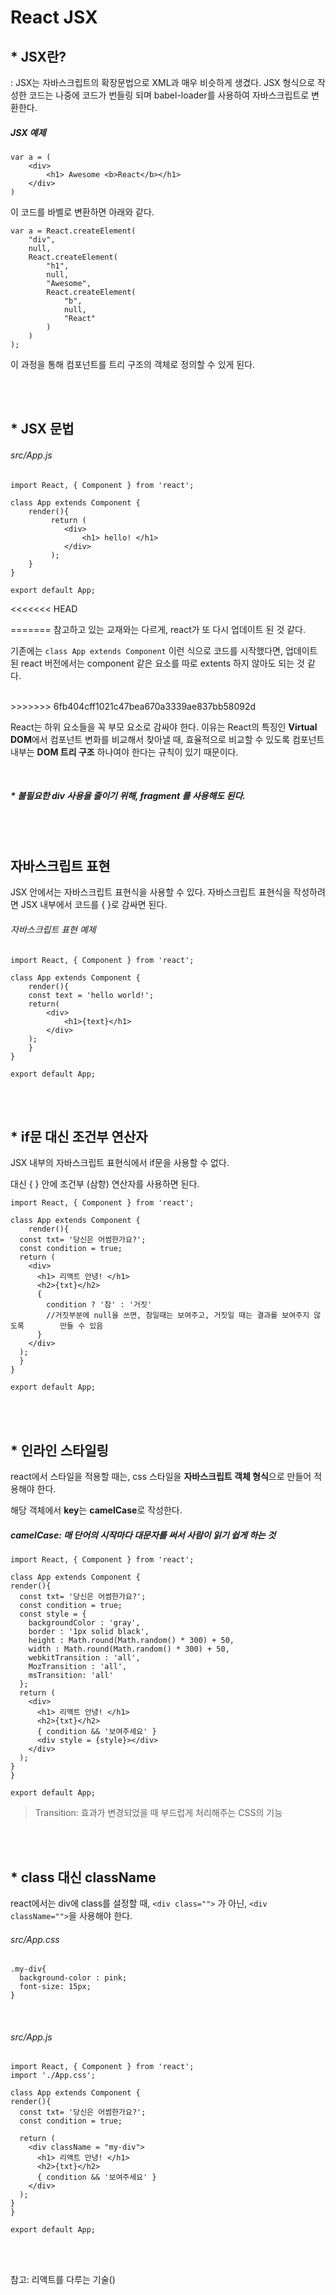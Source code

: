 # React JSX



## * JSX란?

: JSX는 자바스크립트의 확장문법으로 XML과 매우 비슷하게 생겼다. JSX 형식으로 작성한 코드는 나중에 코드가 번들링 되며 babel-loader를 사용하여 자바스크립트로 변환한다.

##### JSX 예제

```
var a = (
	<div>
		<h1> Awesome <b>React</b></h1>
	</div>
)
```

이 코드를 바벨로 변환하면 아래와 같다.

```
var a = React.createElement(
	"div",
	null,
	React.createElement(
		"h1",
		null,
		"Awesome",
		React.createElement(
			"b",
			null,
			"React"
		)
	)
);
```

이 과정을 통해 컴포넌트를 트리 구조의 객체로 정의할 수 있게 된다.

<br>
<br>


## * JSX 문법

###### src/App.js

```
import React, { Component } from 'react';

class App extends Component {
	render(){
		 return (
		 	<div>
		 		<h1> hello! </h1>
		 	</div>
		 );
	}
}

export default App;
```

<<<<<<< HEAD

=======
참고하고 있는 교재와는 다르게, react가 또 다시 업데이트 된 것 같다.

기존에는 `class App extends Component` 이런 식으로 코드를 시작했다면,  업데이트 된 react 버전에서는 component 같은 요소를 따로 extents 하지 않아도 되는 것 같다.

<br>
>>>>>>> 6fb404cff1021c47bea670a3339ae837bb58092d

React는 하위 요소들을 꼭 부모 요소로 감싸야 한다. 이유는 React의 특징인 **Virtual DOM**에서 컴포넌트 변화를 비교해서 찾아낼 때, 효율적으로 비교할 수 있도록 컴포넌트 내부는 **DOM 트리 구조** 하나여야 한다는 규칙이 있기 때문이다.

<br>

##### * 불필요한 div 사용을 줄이기 위해, fragment 를 사용해도 된다.

<br>
<br>


## 자바스크립트 표현

JSX 안에서는 자바스크립트 표현식을 사용할 수 있다. 자바스크립트 표현식을 작성하려면 JSX 내부에서 코드를 { }로 감싸면 된다.

###### 자바스크립트 표현 예제

```
import React, { Component } from 'react';

class App extends Component {
	render(){
	const text = 'hello world!';
	return(
		<div>
			<h1>{text}</h1>
		</div>
	);
	}
}

export default App;
```


<br>
<br>


## * if문 대신 조건부 연산자

JSX 내부의 자바스크립트 표현식에서 if문을 사용할 수 없다.

대신 { } 안에 조건부 (삼항) 연산자를 사용하면 된다.

```
import React, { Component } from 'react';

class App extends Component {
	render(){
  const txt= '당신은 어썸한가요?';
  const condition = true;
  return (
    <div>
      <h1> 리액트 안녕! </h1>
      <h2>{txt}</h2> 
      {
        condition ? '참' : '거짓'
        //거짓부분에 null을 쓰면, 참일때는 보여주고, 거짓일 때는 결과를 보여주지 않도록 		만들 수 있음
      }
    </div>
  );
  }
}

export default App;

```

<br>
<br>



## * 인라인 스타일링

react에서 스타일을 적용할 때는, css 스타일을 **자바스크립트 객체 형식**으로 만들어 적용해야 한다.

해당 객체에서 **key**는 **camelCase**로 작성한다.

##### camelCase:   매 단어의 시작마다 대문자를 써서 사람이 읽기 쉽게 하는 것

```
import React, { Component } from 'react';

class App extends Component {
render(){
  const txt= '당신은 어썸한가요?';
  const condition = true;
  const style = {
    backgroundColor : 'gray',
    border : '1px solid black',
    height : Math.round(Math.random() * 300) + 50,
    width : Math.round(Math.random() * 300) + 50,
    webkitTransition : 'all',
    MozTransition : 'all',
    msTransition: 'all'
  };
  return (
    <div>
      <h1> 리액트 안녕! </h1>
      <h2>{txt}</h2> 
      { condition && '보여주세요' }
      <div style = {style}></div>
    </div>
  );
}
}

export default App;

```

> Transition: 효과가 변경되었을 때 부드럽게 처리해주는 CSS의 기능


<br>
<br>



## * class 대신 className

react에서는 div에 class를 설정할 때, `<div class="">` 가 아닌, `<div className="">`을 사용해야 한다.

###### src/App.css

```
.my-div{
  background-color : pink;
  font-size: 15px;
}
```

<br>


###### src/App.js

```
import React, { Component } from 'react';
import './App.css';

class App extends Component {
render(){
  const txt= '당신은 어썸한가요?';
  const condition = true;

  return (
    <div className = "my-div">
      <h1> 리액트 안녕! </h1>
      <h2>{txt}</h2> 
      { condition && '보여주세요' }
    </div>
  );
}
}

export default App;

```

<br>
<br>

참고: 리액트를 다루는 기술()
